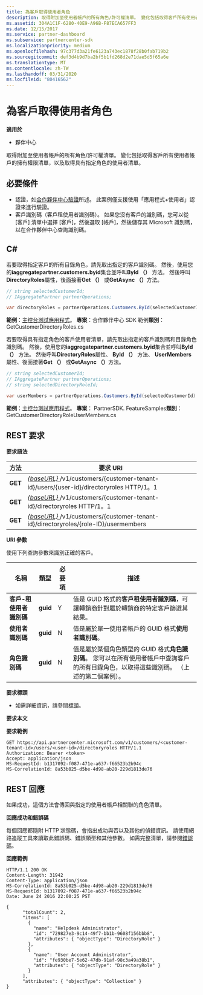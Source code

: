 ```yaml
---
title: 為客戶取得使用者角色
description: 取得附加至使用者帳戶的所有角色/許可權清單。 變化包括取得客戶所有使用者帳戶的擁有權限清單，以及取得具有指定角色的使用者清單。
ms.assetid: 304A1C1F-6280-40E9-A96B-F87ECA657FF3
ms.date: 12/15/2017
ms.service: partner-dashboard
ms.subservice: partnercenter-sdk
ms.localizationpriority: medium
ms.openlocfilehash: 97c377d3a21fe6123a743ec1878f28b0fab719b2
ms.sourcegitcommit: def3d4b9d7ba2bf5b1fd268d2e71dae5d5f65a6e
ms.translationtype: MT
ms.contentlocale: zh-TW
ms.lasthandoff: 03/31/2020
ms.locfileid: "80416562"
---
```

# <a name="get-user-roles-for-a-customer"></a>為客戶取得使用者角色


**適用於**

- 夥伴中心

取得附加至使用者帳戶的所有角色/許可權清單。 變化包括取得客戶所有使用者帳戶的擁有權限清單，以及取得具有指定角色的使用者清單。

## <a name="span-idprerequisitesspan-idprerequisitesspan-idprerequisitesprerequisites"></a><span id="Prerequisites"/><span id="prerequisites"/><span id="PREREQUISITES"/>必要條件


- 認證，如[合作夥伴中心驗證](partner-center-authentication.md)所述。 此案例僅支援使用「應用程式+使用者」認證來進行驗證。
- 客戶識別碼（客戶租使用者識別碼）。 如果您沒有客戶的識別碼，您可以從 [客戶] 清單中選擇 [客戶]，然後選取 [帳戶]，然後儲存其 Microsoft 識別碼，以在合作夥伴中心查詢識別碼。

## <a name="span-idc_span-idc_c"></a><span id="C_"/><span id="c_"/>C#


若要取得指定客戶的所有目錄角色，請先取出指定的客戶識別碼。 然後，使用您的**iaggregatepartner.customers.byid**集合並呼叫**ById （）** 方法。 然後呼叫**DirectoryRoles**屬性，後面接著**Get （）** 或<strong>GetAsync （）</strong>方法。

``` csharp
// string selectedCustomerId;
// IAggregatePartner partnerOperations;

var directoryRoles = partnerOperations.Customers.ById(selectedCustomerId).DirectoryRoles.Get();
```

**範例**：[主控台測試應用程式](console-test-app.md)。 **專案**：合作夥伴中心 SDK 範例**類別**： GetCustomerDirectoryRoles.cs

若要取得具有指定角色的客戶使用者清單，請先取出指定的客戶識別碼和目錄角色識別碼。 然後，使用您的**iaggregatepartner.customers.byid**集合並呼叫**ById （）** 方法。 然後呼叫**DirectoryRoles**屬性、 **ById （）** 方法、 **UserMembers**屬性、後面接著**Get （）** 或<strong>GetAsync （）</strong>方法。

``` csharp
// string selectedCustomerId;
// IAggregatePartner partnerOperations;
// string selectedDirectoryRoleId;

var userMembers = partnerOperations.Customers.ById(selectedCustomerId).DirectoryRoles.ById(selectedDirectoryRoleId).UserMembers.Get();
```

**範例**：[主控台測試應用程式](console-test-app.md)。 **專案**： PartnerSDK. FeatureSamples**類別**： GetCustomerDirectoryRoleUserMembers.cs

## <a name="span-idrest_requestspan-idrest_requestspan-idrest_requestrest-request"></a><span id="REST_Request"/><span id="rest_request"/><span id="REST_REQUEST"/>REST 要求


**要求語法**

| 方法  | 要求 URI                                                                                                           |
|---------|-----------------------------------------------------------------------------------------------------------------------|
| **GET** | [ *{baseURL}* ](partner-center-rest-urls.md)/v1/customers/{customer-tenant-id}/users/{user-id}/directoryroles HTTP/1。1 |
| **GET** | [ *{baseURL}* ](partner-center-rest-urls.md)/v1/customers/{customer-tenant-id}/directoryroles HTTP/1。1                 |
| **GET** | [ *{baseURL}* ](partner-center-rest-urls.md)/v1/customers/{customer-tenant-id}/directoryroles/{role-ID}/usermembers    |

 

**URI 參數**

使用下列查詢參數來識別正確的客戶。

| 名稱                   | 類型     | 必要項 | 描述                                                                                                                                                                                                 |
|------------------------|----------|----------|-------------------------------------------------------------------------------------------------------------------------------------------------------------------------------------------------------------|
| **客戶-租使用者識別碼** | **guid** | Y        | 值是 GUID 格式的**客戶租使用者識別碼**，可讓轉銷商針對屬於轉銷商的特定客戶篩選其結果。                                                      |
| **使用者識別碼**            | **guid** | N        | 值是屬於單一使用者帳戶的 GUID 格式**使用者識別碼**。                                                                                                                            |
| **角色識別碼**            | **guid** | N        | 值是屬於某個角色類型的 GUID 格式**角色識別碼**。 您可以在所有使用者帳戶中查詢客戶的所有目錄角色，以取得這些識別碼。 （上述的第二個案例）。 |

 

**要求標頭**

- 如需詳細資訊，請參閱[標頭](headers.md)。

**要求本文**

**要求範例**

```http
GET https://api.partnercenter.microsoft.com/v1/customers/<customer-tenant-id>/users/<user-id>/directoryroles HTTP/1.1
Authorization: Bearer <token>
Accept: application/json
MS-RequestId: b1317092-f087-471e-a637-f66523b2b94c
MS-CorrelationId: 8a53b025-d5be-4d98-ab20-229d1813de76
```

## <a name="span-idrest_responsespan-idrest_responsespan-idrest_responserest-response"></a><span id="REST_Response"/><span id="rest_response"/><span id="REST_RESPONSE"/>REST 回應


如果成功，這個方法會傳回與指定的使用者帳戶相關聯的角色清單。

**回應成功和錯誤碼**

每個回應都隨附 HTTP 狀態碼，會指出成功與否以及其他的偵錯資訊。 請使用網路追蹤工具來讀取此錯誤碼、錯誤類型和其他參數。 如需完整清單，請參閱[錯誤碼](error-codes.md)。

**回應範例**

```http
HTTP/1.1 200 OK
Content-Length: 31942
Content-Type: application/json
MS-CorrelationId: 8a53b025-d5be-4d98-ab20-229d1813de76
MS-RequestId: b1317092-f087-471e-a637-f66523b2b94c
Date: June 24 2016 22:00:25 PST

{
      "totalCount": 2,
      "items": [
        {
          "name": "Helpdesk Administrator",
          "id": "729827e3-9c14-49f7-bb1b-9608f156bbb8",
          "attributes": { "objectType": "DirectoryRole" }
        },
        {
          "name": "User Account Administrator",
          "id": "fe930be7-5e62-47db-91af-98c3a49a38b1",
          "attributes": { "objectType": "DirectoryRole" }
        }
      ],
      "attributes": { "objectType": "Collection" }
}
```